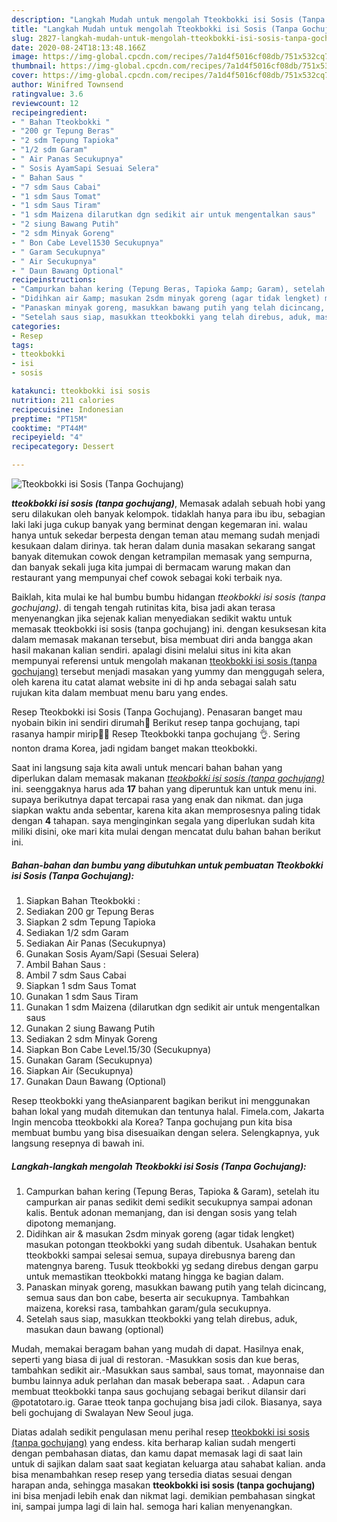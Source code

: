 ```yaml
---
description: "Langkah Mudah untuk mengolah Tteokbokki isi Sosis (Tanpa Gochujang), Bisa Manjain Lidah"
title: "Langkah Mudah untuk mengolah Tteokbokki isi Sosis (Tanpa Gochujang), Bisa Manjain Lidah"
slug: 2827-langkah-mudah-untuk-mengolah-tteokbokki-isi-sosis-tanpa-gochujang-bisa-manjain-lidah
date: 2020-08-24T18:13:48.166Z
image: https://img-global.cpcdn.com/recipes/7a1d4f5016cf08db/751x532cq70/tteokbokki-isi-sosis-tanpa-gochujang-foto-resep-utama.jpg
thumbnail: https://img-global.cpcdn.com/recipes/7a1d4f5016cf08db/751x532cq70/tteokbokki-isi-sosis-tanpa-gochujang-foto-resep-utama.jpg
cover: https://img-global.cpcdn.com/recipes/7a1d4f5016cf08db/751x532cq70/tteokbokki-isi-sosis-tanpa-gochujang-foto-resep-utama.jpg
author: Winifred Townsend
ratingvalue: 3.6
reviewcount: 12
recipeingredient:
- " Bahan Tteokbokki "
- "200 gr Tepung Beras"
- "2 sdm Tepung Tapioka"
- "1/2 sdm Garam"
- " Air Panas Secukupnya"
- " Sosis AyamSapi Sesuai Selera"
- " Bahan Saus "
- "7 sdm Saus Cabai"
- "1 sdm Saus Tomat"
- "1 sdm Saus Tiram"
- "1 sdm Maizena dilarutkan dgn sedikit air untuk mengentalkan saus"
- "2 siung Bawang Putih"
- "2 sdm Minyak Goreng"
- " Bon Cabe Level1530 Secukupnya"
- " Garam Secukupnya"
- " Air Secukupnya"
- " Daun Bawang Optional"
recipeinstructions:
- "Campurkan bahan kering (Tepung Beras, Tapioka &amp; Garam), setelah itu campurkan air panas sedikit demi sedikit secukupnya sampai adonan kalis. Bentuk adonan memanjang, dan isi dengan sosis yang telah dipotong memanjang."
- "Didihkan air &amp; masukan 2sdm minyak goreng (agar tidak lengket) masukan potongan tteokbokki yang sudah dibentuk. Usahakan bentuk tteokbokki sampai selesai semua, supaya direbusnya bareng dan matengnya bareng. Tusuk tteokbokki yg sedang direbus dengan garpu untuk memastikan tteokbokki matang hingga ke bagian dalam."
- "Panaskan minyak goreng, masukkan bawang putih yang telah dicincang, semua saus dan bon cabe, beserta air secukupnya. Tambahkan maizena, koreksi rasa, tambahkan garam/gula secukupnya."
- "Setelah saus siap, masukkan tteokbokki yang telah direbus, aduk, masukan daun bawang (optional)"
categories:
- Resep
tags:
- tteokbokki
- isi
- sosis

katakunci: tteokbokki isi sosis 
nutrition: 211 calories
recipecuisine: Indonesian
preptime: "PT15M"
cooktime: "PT44M"
recipeyield: "4"
recipecategory: Dessert

---
```



![Tteokbokki isi Sosis (Tanpa Gochujang)](https://img-global.cpcdn.com/recipes/7a1d4f5016cf08db/751x532cq70/tteokbokki-isi-sosis-tanpa-gochujang-foto-resep-utama.jpg)

<b><i>tteokbokki isi sosis (tanpa gochujang)</i></b>, Memasak adalah sebuah hobi yang seru dilakukan oleh banyak kelompok. tidaklah hanya para ibu ibu, sebagian laki laki juga cukup banyak yang berminat dengan kegemaran ini. walau hanya untuk sekedar berpesta dengan teman atau memang sudah menjadi kesukaan dalam dirinya. tak heran dalam dunia masakan sekarang sangat banyak ditemukan cowok dengan ketrampilan memasak yang sempurna, dan banyak sekali juga kita jumpai di bermacam warung makan dan restaurant yang mempunyai chef cowok sebagai koki terbaik nya.

Baiklah, kita mulai ke hal bumbu bumbu hidangan <i>tteokbokki isi sosis (tanpa gochujang)</i>. di tengah tengah rutinitas kita, bisa jadi akan terasa menyenangkan jika sejenak kalian menyediakan sedikit waktu untuk memasak tteokbokki isi sosis (tanpa gochujang) ini. dengan kesuksesan kita dalam memasak makanan tersebut, bisa membuat diri anda bangga akan hasil makanan kalian sendiri. apalagi disini melalui situs ini kita akan mempunyai referensi untuk mengolah makanan <u>tteokbokki isi sosis (tanpa gochujang)</u> tersebut menjadi masakan yang yummy dan menggugah selera, oleh karena itu catat alamat website ini di hp anda sebagai salah satu rujukan kita dalam membuat menu baru yang endes.

Resep Tteokbokki isi Sosis (Tanpa Gochujang). Penasaran banget mau nyobain bikin ini sendiri dirumah🤣 Berikut resep tanpa gochujang, tapi rasanya hampir mirip👌🏻 Resep Tteokbokki tanpa gochujang 👌. Sering nonton drama Korea, jadi ngidam banget makan tteokbokki.


Saat ini langsung saja kita awali untuk mencari bahan bahan yang diperlukan dalam memasak makanan <u><i>tteokbokki isi sosis (tanpa gochujang)</i></u> ini. seenggaknya harus ada <b>17</b> bahan yang diperuntuk kan untuk menu ini. supaya berikutnya dapat tercapai rasa yang enak dan nikmat. dan juga siapkan waktu anda sebentar, karena kita akan memprosesnya paling tidak dengan <b>4</b> tahapan. saya menginginkan segala yang diperlukan sudah kita miliki disini, oke mari kita mulai dengan mencatat dulu bahan bahan berikut ini.

<!--inarticleads1-->

##### Bahan-bahan dan bumbu yang dibutuhkan untuk pembuatan Tteokbokki isi Sosis (Tanpa Gochujang):

1. Siapkan  Bahan Tteokbokki :
1. Sediakan 200 gr Tepung Beras
1. Siapkan 2 sdm Tepung Tapioka
1. Sediakan 1/2 sdm Garam
1. Sediakan  Air Panas (Secukupnya)
1. Gunakan  Sosis Ayam/Sapi (Sesuai Selera)
1. Ambil  Bahan Saus :
1. Ambil 7 sdm Saus Cabai
1. Siapkan 1 sdm Saus Tomat
1. Gunakan 1 sdm Saus Tiram
1. Gunakan 1 sdm Maizena (dilarutkan dgn sedikit air untuk mengentalkan saus
1. Gunakan 2 siung Bawang Putih
1. Sediakan 2 sdm Minyak Goreng
1. Siapkan  Bon Cabe Level.15/30 (Secukupnya)
1. Gunakan  Garam (Secukupnya)
1. Siapkan  Air (Secukupnya)
1. Gunakan  Daun Bawang (Optional)


Resep tteokbokki yang theAsianparent bagikan berikut ini menggunakan bahan lokal yang mudah ditemukan dan tentunya halal. Fimela.com, Jakarta Ingin mencoba tteokbokki ala Korea? Tanpa gochujang pun kita bisa membuat bumbu yang bisa disesuaikan dengan selera. Selengkapnya, yuk langsung resepnya di bawah ini. 

<!--inarticleads2-->

##### Langkah-langkah mengolah Tteokbokki isi Sosis (Tanpa Gochujang):

1. Campurkan bahan kering (Tepung Beras, Tapioka &amp; Garam), setelah itu campurkan air panas sedikit demi sedikit secukupnya sampai adonan kalis. Bentuk adonan memanjang, dan isi dengan sosis yang telah dipotong memanjang.
1. Didihkan air &amp; masukan 2sdm minyak goreng (agar tidak lengket) masukan potongan tteokbokki yang sudah dibentuk. Usahakan bentuk tteokbokki sampai selesai semua, supaya direbusnya bareng dan matengnya bareng. Tusuk tteokbokki yg sedang direbus dengan garpu untuk memastikan tteokbokki matang hingga ke bagian dalam.
1. Panaskan minyak goreng, masukkan bawang putih yang telah dicincang, semua saus dan bon cabe, beserta air secukupnya. Tambahkan maizena, koreksi rasa, tambahkan garam/gula secukupnya.
1. Setelah saus siap, masukkan tteokbokki yang telah direbus, aduk, masukan daun bawang (optional)


Mudah, memakai beragam bahan yang mudah di dapat. Hasilnya enak, seperti yang biasa di jual di restoran. -Masukkan sosis dan kue beras, tambahkan sedikit air.-Masukkan saus sambal, saus tomat, mayonnaise dan bumbu lainnya aduk perlahan dan masak beberapa saat. . Adapun cara membuat tteokbokki tanpa saus gochujang sebagai berikut dilansir dari @potatotaro.ig. Garae tteok tanpa gochujang bisa jadi cilok. Biasanya, saya beli gochujang di Swalayan New Seoul juga. 

Diatas adalah sedikit pengulasan menu perihal resep <u>tteokbokki isi sosis (tanpa gochujang)</u> yang endess. kita berharap kalian sudah mengerti dengan pembahasan diatas, dan kamu dapat memasak lagi di saat lain untuk di sajikan dalam saat saat kegiatan keluarga atau sahabat kalian. anda bisa menambahkan resep resep yang tersedia diatas sesuai dengan harapan anda, sehingga masakan <b>tteokbokki isi sosis (tanpa gochujang)</b> ini bisa menjadi lebih enak dan nikmat lagi. demikian pembahasan singkat ini, sampai jumpa lagi di lain hal. semoga hari kalian menyenangkan.
